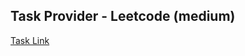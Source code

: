 ## Task Provider - Leetcode (medium)

[Task Link](https://leetcode.com/problems/increasing-triplet-subsequence/description/?envType=study-plan-v2&envId=leetcode-75)